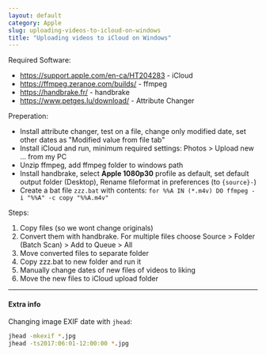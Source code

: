 ```yaml
---
layout: default
category: Apple
slug: uploading-videos-to-icloud-on-windows
title: "Uploading videos to iCloud on Windows"
---
```


Required Software:
- <https://support.apple.com/en-ca/HT204283> - iCloud
- <https://ffmpeg.zeranoe.com/builds/> - ffmpeg
- <https://handbrake.fr/> - handbrake
- <https://www.petges.lu/download/> - Attribute Changer

Preperation:
- Install attribute changer, test on a file, change only modified date, set other dates as "Modified value from file tab"
- Install iCloud and run, minimum required settings: Photos > Upload new ... from my PC
- Unzip ffmpeg, add ffmpeg folder to windows path
- Install handbrake, select **Apple 1080p30** profile as default, set default output folder (Desktop), Rename fileformat in preferences (to `{source}-`)
- Create a bat file `zzz.bat` with contents: `for %%A IN (*.m4v) DO ffmpeg -i "%%A" -c copy "%%A.m4v"`

Steps:

1. Copy files (so we wont change originals)
2. Convert them with handbrake. For multiple files choose Source > Folder (Batch Scan) > Add to Queue > All
3. Move converted files to separate folder
4. Copy zzz.bat to new folder and run it
5. Manually change dates of new files of videos to liking
6. Move the new files to iCloud upload folder

---

#### Extra info

Changing image EXIF date with `jhead`:
```sh
jhead -mkexif *.jpg
jhead -ts2017:06:01-12:00:00 *.jpg
```
